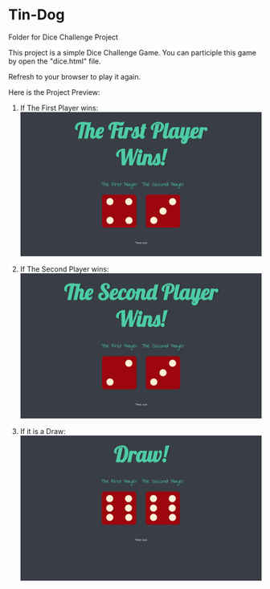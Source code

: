 # Tin-Dog
Folder for Dice Challenge Project

This project is a simple Dice Challenge Game. You can participle this game by open the "dice.html" file.

Refresh to your browser to play it again.



Here is the Project Preview:

1. If The First Player wins:
![TheFirstPlayerWin](./previews//TheFirstPlayerWin.jpg)

2. If The Second Player wins:
![TheSecondPlayerWin](./previews//TheSecondPlayerWin.jpg)

3. If it is a Draw:
![Draw](./previews//Draw.jpg)
